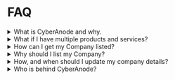 # FAQ

<details>
    <summary>What is CyberAnode and why.</summary>

    ### You can add a header

    You can add text within a collapsed section. 

    You can add an image or a code block, too.

    ```ruby
    puts "Hello World"
    ```

</details>

<details>
    <summary>What if I have multiple products and services?</summary>

    There are some companies that are going to have a large number of diverse products and services. For these companies we suggest splitting up the listings, for example if you run a Managed detection and Response business and also IR consulting, then its probably best to create two listings to ensure enough details can be provided to the users.

    If you unsure, just ask us and we'll let you know what we advise.
</details>

<details>
<summary>How can I get my Company listed?</summary>

To register, companies must meet the following criteria:
1. Be Australian owned.
2. Deliver cyber security products or services, category definitions can be found [here](2.%20categories.md).
3. Hold a valid Australian Business Number (ABN), operate in Australia, and employ staff in an Australian location.

If you meet this criteria you can submit an [issue](issues) following the `Company registration request` issue template. We will then create the listing page for you in the pending-company-listing and look for your approval to finalise and move to company-listing via the issue. If we have further questions we will reach out there.

Detailed instructions for registering: [here](1.%20how_to_register.md)

</details>

<details>

<summary>Why should I list my Company?</summary>



</details>

<details>

<summary>How, and when should I update my company details?</summary>

### How
Create a PR and update your company listing and add to the pending-company-listing folder for review and publishing.


### When 


</details>

<details>

<summary>Who is behind CyberAnode?</summary>

### Meet the team

#### Shanna Daly | [Fancy4n6](https://linktr.ee/shannadaly)
Tiring of being asked what companies I'd recommend for various pieces of cyber security work, Shanna took to Slack to ask around. She'd gone and looked at [AUCyberscape](https://aucyberscape.com/) only to find that the last updates looked to have been in 2020 and the site was no longer maintained. She also found that searching the site for specific products and services was actually quite difficult. 

So the idea was born to create a directory of Australian owned and run cyber security companies that was easy to search, be able to find the services and products you want easily and these companies be vetted and validated.

If you are up on your OSINT, you will see she bought this domain `cyberanode` sometime ago and has finally found it a home.

#### Josh Williams | [Barnie995](https://twitter.com/Barnie995)
I believe the words that Barnie uttered that landed him involved with this were "If it can be kept up to date and easily (So multiple people assisting you Shanna), sounds like a good idea".


#### Brianna Gladman | [Boo]


</details>